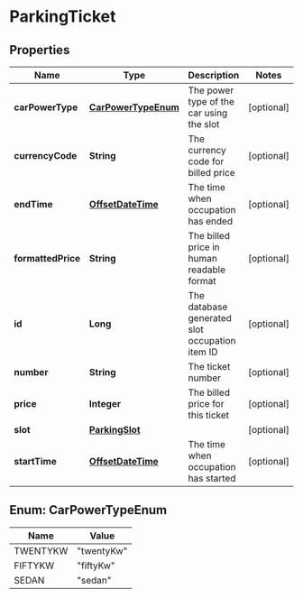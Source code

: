 

# ParkingTicket

## Properties

Name | Type | Description | Notes
------------ | ------------- | ------------- | -------------
**carPowerType** | [**CarPowerTypeEnum**](#CarPowerTypeEnum) | The power type of the car using the slot |  [optional]
**currencyCode** | **String** | The currency code for billed price |  [optional]
**endTime** | [**OffsetDateTime**](OffsetDateTime.md) | The time when occupation has ended |  [optional]
**formattedPrice** | **String** | The billed price in human readable format |  [optional]
**id** | **Long** | The database generated slot occupation item ID |  [optional]
**number** | **String** | The ticket number |  [optional]
**price** | **Integer** | The billed price for this ticket |  [optional]
**slot** | [**ParkingSlot**](ParkingSlot.md) |  |  [optional]
**startTime** | [**OffsetDateTime**](OffsetDateTime.md) | The time when occupation has started |  [optional]



## Enum: CarPowerTypeEnum

Name | Value
---- | -----
TWENTYKW | &quot;twentyKw&quot;
FIFTYKW | &quot;fiftyKw&quot;
SEDAN | &quot;sedan&quot;



